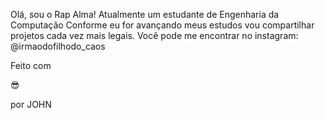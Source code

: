 Olá, sou o Rap Alma!
Atualmente um estudante de Engenharia da Computação 
Conforme eu for avançando meus estudos vou compartilhar projetos cada vez mais legais.
Você pode me encontrar no instagram: @irmaodofilhodo_caos

<p>Feito com </p>
<p>&#x1F60E;<p> por JOHN
    

        
